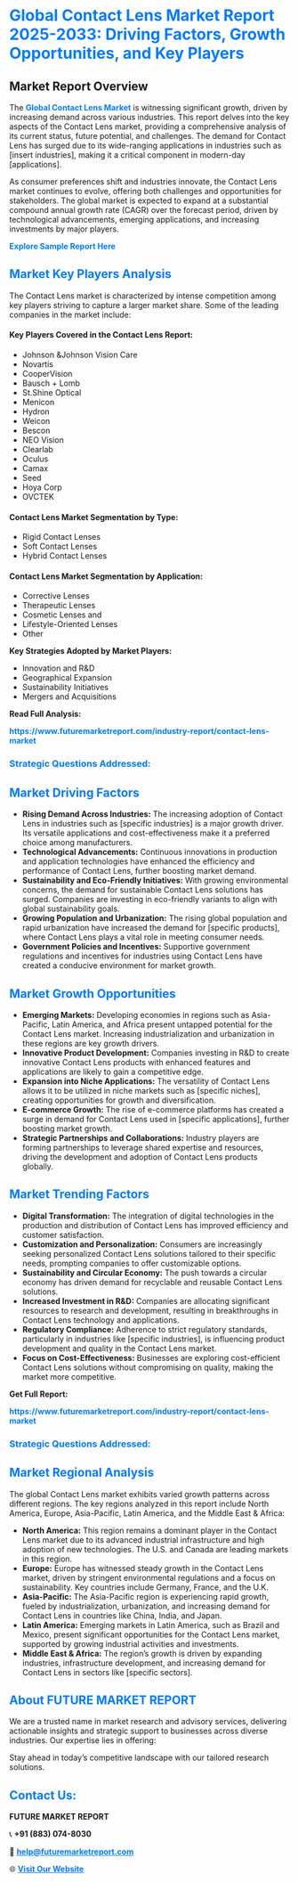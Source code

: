 <h1 style="color: #007BFF;">Global Contact Lens Market Report 2025-2033: Driving Factors, Growth Opportunities, and Key Players</h1>

<section id="overview">
<h2>Market Report Overview</h2>
<p>The <a href="https://www.futuremarketreport.com/industry-report/contact-lens-market" style="color: #007BFF; text-decoration: none;"><strong>Global Contact Lens Market</strong></a> is witnessing significant growth, driven by increasing demand across various industries. This report delves into the key aspects of the Contact Lens market, providing a comprehensive analysis of its current status, future potential, and challenges. The demand for Contact Lens has surged due to its wide-ranging applications in industries such as [insert industries], making it a critical component in modern-day [applications].</p>
<p>As consumer preferences shift and industries innovate, the Contact Lens market continues to evolve, offering both challenges and opportunities for stakeholders. The global market is expected to expand at a substantial compound annual growth rate (CAGR) over the forecast period, driven by technological advancements, emerging applications, and increasing investments by major players.</p>
</section>

<section id="overview">
<p><a href="https://www.futuremarketreport.com/request-sample/reportId=105780" style="color: #007BFF; text-decoration: none;"><strong>Explore Sample Report Here</strong></a></p>
</section>

<section id="key-players">
<h2 style="color: #007BFF;">Market Key Players Analysis</h2>
<p>The Contact Lens market is characterized by intense competition among key players striving to capture a larger market share. Some of the leading companies in the market include:</p>
<h4>Key Players Covered in the Contact Lens Report:</h4>
<ul><li>Johnson &amp;Johnson Vision Care</li><li>Novartis</li><li>CooperVision</li><li>Bausch + Lomb</li><li>St.Shine Optical</li><li>Menicon</li><li>Hydron</li><li>Weicon</li><li>Bescon</li><li>NEO Vision</li><li>Clearlab</li><li>Oculus</li><li>Camax</li><li>Seed</li><li>Hoya Corp</li><li>OVCTEK</li></ul>
<h4>Contact Lens Market Segmentation by Type:</h4>
<ul><li>Rigid Contact Lenses</li><li>Soft Contact Lenses</li><li>Hybrid Contact Lenses</li></ul>

<h4>Contact Lens Market Segmentation by Application:</h4>
<ul><li>Corrective Lenses</li><li>Therapeutic Lenses</li><li>Cosmetic Lenses and</li><li>Lifestyle-Oriented Lenses</li><li>Other</li></ul>
<p><strong>Key Strategies Adopted by Market Players:</strong></p>
<ul>
<li>Innovation and R&D</li>
<li>Geographical Expansion</li>
<li>Sustainability Initiatives</li>
<li>Mergers and Acquisitions</li>
</ul>
</section>

<section>
<p><strong>Read Full Analysis: </strong></p><a href="https://www.futuremarketreport.com/industry-report/contact-lens-market" style="color: #007BFF; text-decoration: none;"><strong>https://www.futuremarketreport.com/industry-report/contact-lens-market</strong></a>
<h3 style="color: #007BFF;">Strategic Questions Addressed:</h3>
</section>

<section id="driving-factors">
<h2 style="color: #007BFF;">Market Driving Factors</h2>
<ul>
<li><strong>Rising Demand Across Industries:</strong> The increasing adoption of Contact Lens in industries such as [specific industries] is a major growth driver. Its versatile applications and cost-effectiveness make it a preferred choice among manufacturers.</li>
<li><strong>Technological Advancements:</strong> Continuous innovations in production and application technologies have enhanced the efficiency and performance of Contact Lens, further boosting market demand.</li>
<li><strong>Sustainability and Eco-Friendly Initiatives:</strong> With growing environmental concerns, the demand for sustainable Contact Lens solutions has surged. Companies are investing in eco-friendly variants to align with global sustainability goals.</li>
<li><strong>Growing Population and Urbanization:</strong> The rising global population and rapid urbanization have increased the demand for [specific products], where Contact Lens plays a vital role in meeting consumer needs.</li>
<li><strong>Government Policies and Incentives:</strong> Supportive government regulations and incentives for industries using Contact Lens have created a conducive environment for market growth.</li>
</ul>
</section>

<section id="growth-opportunities">
<h2 style="color: #007BFF;">Market Growth Opportunities</h2>
<ul>
<li><strong>Emerging Markets:</strong> Developing economies in regions such as Asia-Pacific, Latin America, and Africa present untapped potential for the Contact Lens market. Increasing industrialization and urbanization in these regions are key growth drivers.</li>
<li><strong>Innovative Product Development:</strong> Companies investing in R&D to create innovative Contact Lens products with enhanced features and applications are likely to gain a competitive edge.</li>
<li><strong>Expansion into Niche Applications:</strong> The versatility of Contact Lens allows it to be utilized in niche markets such as [specific niches], creating opportunities for growth and diversification.</li>
<li><strong>E-commerce Growth:</strong> The rise of e-commerce platforms has created a surge in demand for Contact Lens used in [specific applications], further boosting market growth.</li>
<li><strong>Strategic Partnerships and Collaborations:</strong> Industry players are forming partnerships to leverage shared expertise and resources, driving the development and adoption of Contact Lens products globally.</li>
</ul>
</section>

<section id="trending-factors">
<h2 style="color: #007BFF;">Market Trending Factors</h2>
<ul>
<li><strong>Digital Transformation:</strong> The integration of digital technologies in the production and distribution of Contact Lens has improved efficiency and customer satisfaction.</li>
<li><strong>Customization and Personalization:</strong> Consumers are increasingly seeking personalized Contact Lens solutions tailored to their specific needs, prompting companies to offer customizable options.</li>
<li><strong>Sustainability and Circular Economy:</strong> The push towards a circular economy has driven demand for recyclable and reusable Contact Lens solutions.</li>
<li><strong>Increased Investment in R&D:</strong> Companies are allocating significant resources to research and development, resulting in breakthroughs in Contact Lens technology and applications.</li>
<li><strong>Regulatory Compliance:</strong> Adherence to strict regulatory standards, particularly in industries like [specific industries], is influencing product development and quality in the Contact Lens market.</li>
<li><strong>Focus on Cost-Effectiveness:</strong> Businesses are exploring cost-efficient Contact Lens solutions without compromising on quality, making the market more competitive.</li>
</ul>
</section>

<section>
<p><strong>Get Full Report: </strong></p><a href="https://www.futuremarketreport.com/industry-report/contact-lens-market" style="color: #007BFF; text-decoration: none;"><strong>https://www.futuremarketreport.com/industry-report/contact-lens-market</strong></a>
<h3 style="color: #007BFF;">Strategic Questions Addressed:</h3>
</section>


<section id="regional-analysis">
<h2 style="color: #007BFF;">Market Regional Analysis</h2>
<p>The global Contact Lens market exhibits varied growth patterns across different regions. The key regions analyzed in this report include North America, Europe, Asia-Pacific, Latin America, and the Middle East & Africa:</p>
<ul>
<li><strong>North America:</strong> This region remains a dominant player in the Contact Lens market due to its advanced industrial infrastructure and high adoption of new technologies. The U.S. and Canada are leading markets in this region.</li>
<li><strong>Europe:</strong> Europe has witnessed steady growth in the Contact Lens market, driven by stringent environmental regulations and a focus on sustainability. Key countries include Germany, France, and the U.K.</li>
<li><strong>Asia-Pacific:</strong> The Asia-Pacific region is experiencing rapid growth, fueled by industrialization, urbanization, and increasing demand for Contact Lens in countries like China, India, and Japan.</li>
<li><strong>Latin America:</strong> Emerging markets in Latin America, such as Brazil and Mexico, present significant opportunities for the Contact Lens market, supported by growing industrial activities and investments.</li>
<li><strong>Middle East & Africa:</strong> The region’s growth is driven by expanding industries, infrastructure development, and increasing demand for Contact Lens in sectors like [specific sectors].</li>
</ul>
</section>

<footer>
<h2 style="color: #007BFF;">About FUTURE MARKET REPORT</h2>
<p>We are a trusted name in market research and advisory services, delivering actionable insights and strategic support to businesses across diverse industries. Our expertise lies in offering:</p>

<p>Stay ahead in today’s competitive landscape with our tailored research solutions.</p>

<h2 style="color: #007BFF;">Contact Us:</h2>
<p><strong>FUTURE MARKET REPORT</strong></p>
<p>📞 <strong>+91 (883) 074-8030</strong></p>
<p>📧 <strong><a href="mailto:help@futuremarketreport.com" style="color: #007BFF;">help@futuremarketreport.com</a></strong></p>
<p>🌐 <strong><a href="https://www.futuremarketreport.com/" style="color: #007BFF;">Visit Our Website</a></strong></p>
</footer>